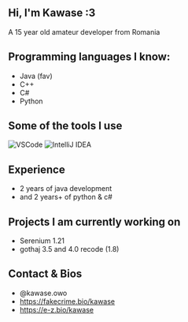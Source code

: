 ## Hi, I'm Kawase :3
A 15 year old amateur developer from Romania
## Programming languages I know:
- Java (fav)
- C++
- C#
- Python

## Some of the tools I use
![VSCode](https://img.shields.io/badge/Visual_Studio-0078d7?style=for-the-badge&logo=visual%20studio&logoColor=white)
![IntelliJ IDEA](https://img.shields.io/badge/Intellij%20Idea-000?logo=intellij-idea&style=for-the-badge)

## Experience
- 2 years of java development
- and 2 years+ of python & c#

## Projects I am currently working on
- Serenium 1.21
- gothaj 3.5 and 4.0 recode (1.8)

## Contact & Bios
- @kawase.owo
- https://fakecrime.bio/kawase
- https://e-z.bio/kawase
